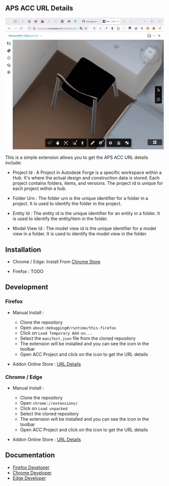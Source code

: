 ## APS ACC URL Details

![](/docs/firefox_yumhE9fZ2D.gif)

This is a simple extension allows you to get the APS ACC URL details include: 

- Project Id : A Project in Autodesk Forge is a specific workspace within a Hub. It's where the actual design and construction data is stored. Each project contains folders, items, and versions. The project id is unique for each project within a hub.

- Folder Urn : The folder urn is the unique identifier for a folder in a project. It is used to identify the folder in the project.
- Entity Id : The entity id is the unique identifier for an entity in a folder. It is used to identify the entity/item in the folder.
- Model View Id : The model view id is the unique identifier for a model view in a folder. It is used to identify the model view in the folder.

## Installation

- Chrome / Edge: Install From [Chrome Store](https://chromewebstore.google.com/detail/url-details-acc-extension/jjjpiegllaokfphbppbfenphdfmdhbjc)

- Firefox : TODO

## Development

### Firefox

- Manual Install :
    - Clone the repository
    - Open `about:debugging#/runtime/this-firefox`
    - Click on `Load Temporary Add-on...`
    - Select the `manifest.json` file from the cloned repository
    - The extension will be installed and you can see the icon in the toolbar
    - Open ACC Project and click on the icon to get the URL details

- Addon Online Store : [URL Details](https://addons.mozilla.org/en-US/firefox/addon/url-details-acc/)

### Chrome / Edge

- Manual Install :
    - Clone the repository
    - Open `chrome://extensions/`
    - Click on `Load unpacked`
    - Select the cloned repository
    - The extension will be installed and you can see the icon in the toolbar
    - Open ACC Project and click on the icon to get the URL details

- Addon Online Store : [URL Details](...)

## Documentation 

- [Firefox Developer](https://addons.mozilla.org/en-US/developers/addon/url-details-acc/edit)
- [Chrome Developer](https://chrome.google.com/webstore/devconsole/)
- [Edge Developer](https://partner.microsoft.com/en-us/dashboard/microsoftedge/overview)
